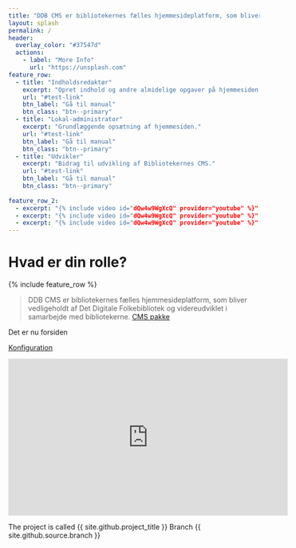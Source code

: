 ```yaml
---
title: "DDB CMS er bibliotekernes fælles hjemmesideplatform, som bliver vedligeholdt af Det Digitale Folkebibliotek og videreudviklet i samarbejde med bibliotekerne."
layout: splash
permalink: /
header:
  overlay_color: "#37547d"
  actions:
    - label: "More Info"
      url: "https://unsplash.com" 
feature_row:
  - title: "Indholdsredaktør"
    excerpt: "Opret indhold og andre almidelige opgaver på hjemmesiden."
    url: "#test-link"
    btn_label: "Gå til manual"
    btn_class: "btn--primary"
  - title: "Lokal-administrator"
    excerpt: "Grundlæggende opsætning af hjemmesiden."
    url: "#test-link"
    btn_label: "Gå til manual"
    btn_class: "btn--primary"
  - title: "Udvikler"
    excerpt: "Bidrag til udvikling af Bibliotekernes CMS."
    url: "#test-link"
    btn_label: "Gå til manual"
    btn_class: "btn--primary"
    
feature_row_2:
  - excerpt: "{% include video id="dQw4w9WgXcQ" provider="youtube" %}"
  - excerpt: "{% include video id="dQw4w9WgXcQ" provider="youtube" %}"
  - excerpt: "{% include video id="dQw4w9WgXcQ" provider="youtube" %}"
---
```


# Hvad er din rolle?
{% include feature_row %}

> DDB CMS er bibliotekernes fælles hjemmesideplatform, som bliver vedligeholdt af Det Digitale Folkebibliotek og videreudviklet i samarbejde med bibliotekerne.
> [CMS pakke](http://kramdown.gettalong.org)

Det er nu forsiden




[Konfiguration](konfiguration)

<iframe width="560" height="315" src="https://www.youtube.com/embed/dQw4w9WgXcQ" frameborder="0" allow="autoplay; encrypted-media" allowfullscreen></iframe>

The project is called {{ site.github.project_title }}
Branch {{ site.github.source.branch }}

